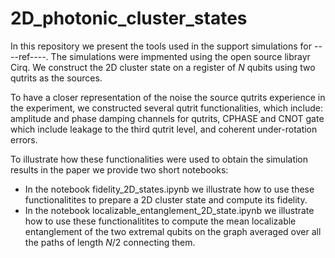 # 2D_photonic_cluster_states

In this repository we present the tools used in the support simulations for ----ref----. 
The simulations were impmented using the open source librayr Cirq. We construct the 2D cluster state on a register of $N$ qubits using two qutrits as the sources. 

To have a closer representation of the noise the source qutrits experience in the experiment, we constructed several qutrit functionalities, which include: amplitude and phase damping channels for qutrits, CPHASE and CNOT gate which include leakage to the third qutrit level, and coherent under-rotation errors.

To illustrate how these functionalities were used to obtain the simulation results in the paper we provide two short notebooks:

 - In the notebook fidelity_2D_states.ipynb we illustrate how to use these functionalitites to prepare a 2D cluster state and compute its fidelity.
 - In the notebook localizable_entanglement_2D_state.ipynb we illustrate how to use these functionalitites to compute the mean localizable entanglement of the two extremal qubits on the graph averaged over all the paths of length $N/2$ connecting them.

